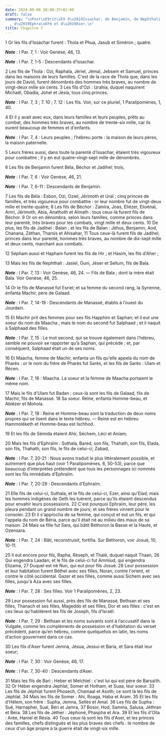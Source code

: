 ```yaml
---
date: 2024-09-06 20:00:37+02:00
draft: false
summary: "\nPost\xE9rit\xE9 d\u2019Issachar, de Benjamin, de Nephthali, de Manass\xE9\
  , d\u2019Ephra\xEFm et d\u2019Aser.\n"
title: Chapitre 7
---
```





1 Or les fils d'Issachar furent : Thola et Phua, Jasub et Siméron ; quatre.

***Note*** :  I Par. 7, 1 : Voir Genèse, 46, 13.

***Note*** :  I Par. 7, 1-5 : Descendants d’Issachar.

2 Les fils de Thola : Ozi, Raphaïa, Jériel, Jémaï, Jebsem et Samuel, princes dans les maisons de leurs familles. C'est de la race de Thola que, dans les jours de David, furent dénombrés des hommes très braves, au nombre de vingt-deux mille six cents. 3 Les fils d'Ozi : Izrahia, duquel naquirent Michaël, Obadia, Johel et Jésia, tous cinq princes.

***Note*** :  I Par. 7, 3 ; 7. 10 ; 7. 12 : Les fils. Voir, sur ce pluriel, 1 Paralipomènes, 1, 40.

4 Et il y avait avec eux, dans leurs familles et leurs peuples, prêts au combat, des hommes très braves, au nombre de trente-six mille, car ils eurent beaucoup de femmes et d'enfants.

***Note*** :  I Par. 7, 4 : Leurs peuples ; l’hébreu porte : la maison de leurs pères, la maison paternelle.

5 Leurs frères aussi, dans toute la parenté d'Issachar, étaient très vigoureux pour combattre ; il y en eut quatre-vingt-sept mille de dénombrés.


6 Les fils de Benjamin furent Béla, Béchor et Jadihel; trois,

***Note*** :  I Par. 7, 6 : Voir Genèse, 46, 21.

***Note*** :  I Par. 7, 6-11 : Descendants de Benjamin.

7 Les fils de Béla : Esbon, Ozi, Oziel, Jérimoth et Uraï ; cinq princes de familles, et très vigoureux pour combattre : or leur nombre fut de vingt-deux mille et trente-quatre; 8 Les fils de Béchor : Zamira, Joas, Eliézer, Elioénaï, Amri, Jérimoth, Abia, Anathoth et Almath : tous ceux-là furent fils de Béchor. 9 Or on en dénombra, selon leurs familles, comme princes dans leur parenté, très braves pour les combats, vingt mille et deux cents. 10 De plus, les fils de Jadihel : Balan ; et les fils de Balan : Jéhus, Benjamin, Aod, Chanana, Zéthan, Tharsis et Ahisahar, 11 Tous ceux-là furent fils de Jadihel, princes dans leur parenté, hommes très braves, au nombre de dix-sept mille et deux cents, marchant aux combats.


12 Sépham aussi et Hapham furent les fils de Hir ; et Hasim, les fils d'Aher ;


13 Mais les fils de Nephthali : Jasiel, Guni, Jéser et Sellum, fils de Bala.

***Note*** :  I Par. 7, 13 : Voir Genèse, 46, 24. ― Fils de Bala ; dont la mère était Bala. Voir Genèse, 46, 25.


14 Or le fils de Manassé fut Esriel; et sa femme du second rang, la Syrienne, enfanta Machir, père de Galaad.

***Note*** :  I Par. 7, 14-19 : Descendants de Manassé, établis à l’ouest du Jourdain.

15 Et Machir prit des femmes pour ses fils Happhim et Saphan; et il eut une soeur du nom de Maacha ; mais le nom du second fut Salphaad ; et il naquit à Salphaad des filles.

***Note*** :  I Par. 7, 15 : Le mot second, qui se trouve également dans l’hébreu, semble ne pouvoir se rapporter qu’à Saphan, qui précède ; et, par conséquent, Salphaad était un de ses noms.

16 Et Maacha, femme de Machir, enfanta un fils qu'elle appela du nom de Pharès : or le nom du frère de Pharès fut Sarès, et les fils de Sarès : Ulam et Récen.

***Note*** :  I Par. 7, 16 : Maacha. La soeur et la femme de Maacha portaient le même nom.

17 Mais le fils d'Ulam fut Badan ; ceux-là sont les fils de Galaad, fils de Machir, fils de Manassé. 18 Sa soeur. Reine, enfanta Homme-beau, et Abiézer et Mohola.

***Note*** :  I Par. 7, 18 : Reine et Homme-beau sont la traduction de deux noms propres qui se lisent dans le texte hébreu. ― Reine est en hébreu Hammoléketh et Homme-beau est Ischhod.

19 Et les fils de Sémida étaient Ahir, Séchem, Léci et Aniam;


20 Mais les fils d'Ephraïm : Suthala, Bared, son fils, Thahath, son fils, Elada, son fils, Thahath, son fils, le fils de celui-ci, Zabad,

***Note*** :  I Par. 7, 20-21 : Nous avons traduit le plus littéralement possible, et autrement que plus haut (voir 1 Paralipomènes, 6, 50-53), parce que beaucoup d’interprètes prétendent que tous les personnages ici nommés sont les fils immédiats d’Ephraïm.

***Note*** :  I Par. 7, 20-29 : Descendants d’Ephraïm.

21 Elle fils de celui-ci, Suthala, et le fils de celui-ci, Ezer, ainsi qu'Elad; mais les hommes indigènes de Geth les tuèrent, parce qu'ils étaient descendus pour envahir leurs possessions. 22 C'est pourquoi Ephraïm, leur père, les pleura pendant un grand nombre de jours; et ses frères vinrent pour le consoler. 23 Et il s'approcha de sa femme, qui conçut et eut un fils, et qui l'appela du nom de Béria, parce qu'il était né au milieu des maux de sa maison. 24 Mais sa fille fut Sara, qui bâtit Béthoron la Basse et la Haute, et Ozensara.

***Note*** :  I Par. 7, 24 : Bâti, reconstruisit, fortifia. Sur Béthoron, voir Josué, 10, 10-11.

25 Il eut encore pour fils, Rapha, Réseph, et Thalé, duquel naquit Thaan, 26 Qui engendra Laadan; et le fils de celui-ci fut Ammiud, qui engendra Elizama, 27 Duquel est né Nun, qui eut pour fils Josué. 28 Leur possession et leur habitation furent Béthel avec ses filles, Noran, contre l'orient, et contre le côté occidental. Gazer et ses filles, comme aussi Sichem avec ses filles, jusqu'à Aza avec ses filles.

***Note*** :  I Par. 7, 28 : Ses filles. Voir 1 Paralipomènes, 2, 23.

29 Leur possession fut aussi, près des fils de Manassé, Bethsan et ses filles, Thanach et ses filles, Mageddo et ses filles, Dor et ses filles : c'est en ces lieux qu'habitèrent les fils de Joseph, fils d'Israël.

***Note*** :  I Par. 7, 29 : Bethsan et les noms suivants sont à l’accusatif dans la Vulgate, comme les compléments de possession et d’habitation du verset précédent, parce qu’en hébreu, comme quelquefois en latin, les noms d’action gouvernent dans ce cas.


30 Les fils d'Aser furent Jemna, Jésua, Jessui et Baria, et Sara était leur soeur;

***Note*** :  I Par. 7, 30 : Voir Genèse, 46, 17.

***Note*** :  I Par. 7, 30-40 : Descendants d’Aser.

31 Mais les fils de Bari : Heber et Melchiel : c'est lui qui est père de Barsaïth. 32 Or Héber engendra Jephlat, Somer et Hotham, et Suaa, leur soeur. 33 Les fils de Jéphlat furent Phosech, Chamaal et Asoth; ce sont là les fils de Jéphlat. 34 Mais les fils de Somer : Ahi, Roaga, Haba et Aram. 35 Et les fils d'Hélem, son frère : Supha, Jemna, Sellès et Amal. 36 Les fils de Supha : Sué, Harnapher, Sual, Béri et Jamra, 37 Bosor, Hod, Samma, Salusa, Jéthran et Béra. 38 Les fils de Jéther : Jéphoné, Phaspha et Ara. 39 Et les fils d'Olla : Arée, Haniel et Résia. 40 Tous ceux-là sont les fils d'Aser, et les princes des familles, chefs distingués et les plus braves des chefs : le nombre de ceux d'un âge propre à la guerre était de vingt-six mille.

